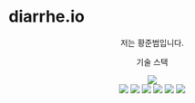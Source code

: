 # diarrhe.io
<body>
  <div align="center">
    <p>저는 황준범입니다.</p>
    <p>기술 스택</p>
    <img src="https://img.shields.io/badge/C-00599C?style=for-the-badge&logo=c&logoColor=white">
    <br>
    <img src="https://img.shields.io/badge/C%23-239120?style=for-the-badge&logo=csharp&logoColor=white">
    <img src="https://img.shields.io/badge/C%2B%2B-00599C?style=for-the-badge&logo=c%2B%2B&logoColor=white">
    <img src="https://img.shields.io/badge/HTML5-E34F26?style=for-the-badge&logo=html5&logoColor=white">
    <img src="https://img.shields.io/badge/Python-FFD43B?style=for-the-badge&logo=python&logoColor=blue">
    <img src="https://img.shields.io/badge/Scratch-4D97FF?style=for-the-badge&logo=Scratch&logoColor=white">
    <img src="https://img.shields.io/badge/java-007396?style=for-the-badge&logo=java&logoColor=white">
  </div>
</body>
